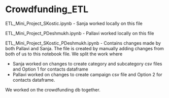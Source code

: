 # Crowdfunding_ETL

ETL_Mini_Project_SKostic.ipynb - Sanja worked locally on this file

ETL_Mini_Project_PDeshmukh.ipynb - Pallavi worked locally on this file

ETL_Mini_Project_SKostic_PDeshmukh.ipynb - Contains changes made by both Pallavi and Sanja. The file is created by manually adding changes from both of us to this notebook file. We split the work where 
* Sanja worked on changes to create category and subcategory csv files and Option 1 for contacts dataframe
* Pallavi worked on changes to create campaign csv file and Option 2 for contacts dataframe.

We worked on the crowdfunding db together.


